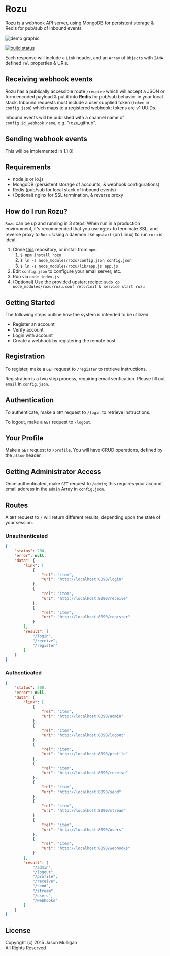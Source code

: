 # Rozu
Rozu is a webhook API server, using MongoDB for persistent storage & Redis for pub/sub of inbound events

![demo graphic](https://farm9.staticflickr.com/8892/18285216659_3508c5ed9f_o.png "rozu demo")

[![build status](https://secure.travis-ci.org/avoidwork/rozu.svg)](http://travis-ci.org/avoidwork/rozu)

Each response will include a `Link` header, and an `Array` of `Objects` with `IANA` defined `rel` properties & URIs.

## Receiving webhook events
Rozu has a publically accessible route `/receive` which will accept a JSON or form encoded payload & put it into **Redis**
for pub/sub behavior in your local stack. Inbound requests must include a user supplied token (`token` in `config.json`)
which maps to a registered webhook; tokens are v1 UUIDs.

Inbound events will be published with a channel name of `config.id_webhook.name`, e.g. "rozu_github".

## Sending webhook events
This will be implemented in 1.1.0!

## Requirements
- node.js or io.js
- MongoDB (persistent storage of accounts, & webhook configurations)
- Redis (pub/sub for local stack of inbound events)
- (Optional) nginx for SSL termination, & reverse proxy

## How do I run Rozu?
`Rozu` can be up and running in 3 steps! When run in a production environment, it's recommended that you use `nginx`
to terminate SSL, and reverse proxy to `Rozu`. Using a daemon like `upstart` (on Linux) to run `rozu` is ideal. 

1.  Clone [this](https://github.com/avoidwork/rozu) repository, or install from `npm`:
    1.  `$ npm install rozu`
    2.  `$ ln -s node_modules/rozu/config.json config.json`
    3.  `$ ln -s node_modules/rozu/lib/app.js app.js`
2.  Edit `config.json` to configure your email server, etc.
3.  Run via `node index.js`
4.  (Optional) Use the provided upstart recipe: `sudo cp node_modules/rozu/rozu.conf /etc/init & service start rozu`

## Getting Started
The following steps outline how the system is intended to be utilized.

- Register an account
- Verify account
- Login with account
- Create a webhook by registering the remote host


## Registration
To register, make a `GET` request to `/register` to retrieve instructions.

Registration is a two step process, requiring email verification. Please fill out `email` in `config.json`.

## Authentication
To authenticate, make a `GET` request to `/login` to retrieve instructions.

To logout, make a `GET` request to `/logout`.

## Your Profile
Make a `GET` request to `/profile`. You will have CRUD operations, defined by the `allow` header.

## Getting Administrator Access
Once authenticated, make `GET` request to `/admin`; this requires your account email address in the `admin` Array in `config.json`.

## Routes
A `GET` request to `/` will return different results, depending upon the state of your session.

### Unauthenticated

```json
{
	"status": 200,
	"error": null,
	"data": {
		"link": [
			{
				"rel": "item",
				"uri": "http://localhost:8090/login"
			},
			{
				"rel": "item",
				"uri": "http://localhost:8090/receive"
			},
			{
				"rel": "item",
				"uri": "http://localhost:8090/register"
			}
		],
		"result": [
			"/login",
			"/receive",
			"/register"
		]
	}
}
```

### Authenticated

```json
{
	"status": 200,
	"error": null,
	"data": {
		"link": [
			{
				"rel": "item",
				"uri": "http://localhost:8090/admin"
			},
			{
				"rel": "item",
				"uri": "http://localhost:8090/logout"
			},
			{
				"rel": "item",
				"uri": "http://localhost:8090/profile"
			},
			{
				"rel": "item",
				"uri": "http://localhost:8090/receive"
			},
			{
				"rel": "item",
				"uri": "http://localhost:8090/send"
			},
			{
				"rel": "item",
				"uri": "http://localhost:8090/stream"
			}
			{
				"rel": "item",
				"uri": "http://localhost:8090/users"
			},
			{
				"rel": "item",
				"uri": "http://localhost:8090/webhooks"
			}
		],
		"result": [
			"/admin",
			"/logout",
			"/profile",
			"/receive",
			"/send",
			"/stream",
			"/users",
			"/webhooks"
		]
	}
}
```

## License
Copyright (c) 2015 Jason Mulligan  
All Rights Reserved
